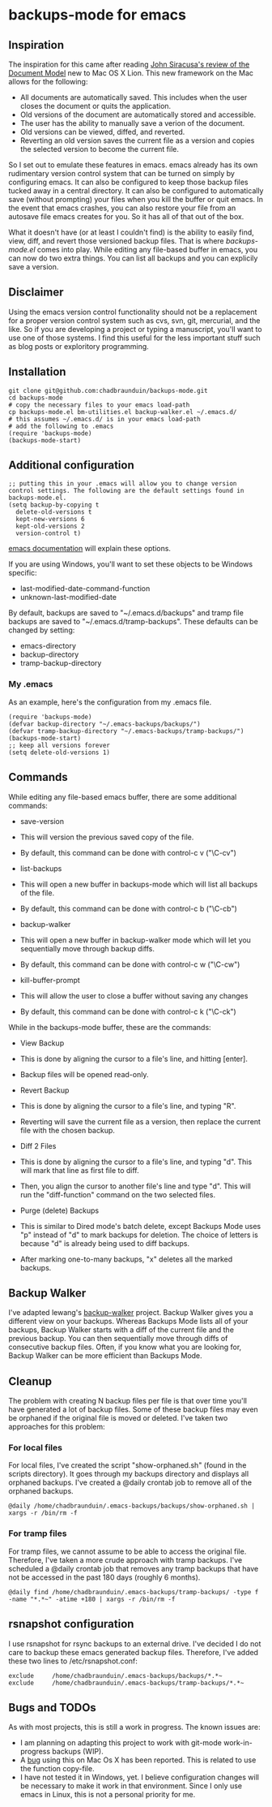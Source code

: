 
# backups-mode for emacs

## Inspiration
The inspiration for this came after reading [John Siracusa's review of the Document Model](http://arstechnica.com/apple/reviews/2011/07/mac-os-x-10-7.ars/7#document-model) new to Mac OS X Lion. This new framework on the Mac allows for the following:

* All documents are automatically saved. This includes when the user closes the document or quits the application.
* Old versions of the document are automatically stored and accessible.
* The user has the ability to manually save a verion of the document.
* Old versions can be viewed, diffed, and reverted.
* Reverting an old version saves the current file as a version and copies the selected version to become the current file.

So I set out to emulate these features in emacs. emacs already has its own rudimentary version control system that can be turned on simply by configuring emacs. It can also be configured to keep those backup files tucked away in a central directory. It can also be configured to automatically save (without prompting) your files when you kill the buffer or quit emacs. In the event that emacs crashes, you can also restore your file from an autosave file emacs creates for you. So it has all of that out of the box.

What it doesn't have (or at least I couldn't find) is the ability to easily find, view, diff, and revert those versioned backup files. That is where *backups-mode.el* comes into play. While editing any file-based buffer in emacs, you can now do two extra things. You can list all backups and you can explicily save a version.

## Disclaimer
Using the emacs version control functionality should not be a replacement for a proper version control system such as cvs, svn, git, mercurial, and the like. So if you are developing a project or typing a manuscript, you'll want to use one of those systems. I find this useful for the less important stuff such as blog posts or exploritory programming.

## Installation
    git clone git@github.com:chadbraunduin/backups-mode.git
    cd backups-mode
    # copy the necessary files to your emacs load-path
    cp backups-mode.el bm-utilities.el backup-walker.el ~/.emacs.d/
    # this assumes ~/.emacs.d/ is in your emacs load-path
    # add the following to .emacs
    (require 'backups-mode)
    (backups-mode-start)

## Additional configuration
    ;; putting this in your .emacs will allow you to change version control settings. The following are the default settings found in backups-mode.el.
    (setq backup-by-copying t
      delete-old-versions t
      kept-new-versions 6
      kept-old-versions 2
      version-control t)
[emacs documentation](http://www.gnu.org/software/emacs/elisp/html_node/Numbered-Backups.html) will explain these options.

If you are using Windows, you'll want to set these objects to be Windows specific:

* last-modified-date-command-function
* unknown-last-modified-date

By default, backups are saved to "~/.emacs.d/backups" and tramp file backups are saved to "~/.emacs.d/tramp-backups". These defaults can be changed by setting:

* emacs-directory
* backup-directory
* tramp-backup-directory

### My .emacs
As an example, here's the configuration from my .emacs file.

    (require 'backups-mode)
    (defvar backup-directory "~/.emacs-backups/backups/")
    (defvar tramp-backup-directory "~/.emacs-backups/tramp-backups/")
    (backups-mode-start)
    ;; keep all versions forever
    (setq delete-old-versions 1)

## Commands
While editing any file-based emacs buffer, there are some additional commands:

* save-version
 * This will version the previous saved copy of the file.
 * By default, this command can be done with control-c v ("\C-cv")

* list-backups
 * This will open a new buffer in backups-mode which will list all backups of the file.
 * By default, this command can be done with control-c b ("\C-cb")

* backup-walker
 * This will open a new buffer in backup-walker mode which will let you sequentially move through backup diffs.
 * By default, this command can be done with control-c w ("\C-cw")
 
* kill-buffer-prompt
 * This will allow the user to close a buffer without saving any changes
 * By default, this command can be done with control-c k ("\C-ck")
 
While in the backups-mode buffer, these are the commands:

* View Backup
 * This is done by aligning the cursor to a file's line, and hitting \[enter\]. 
 * Backup files will be opened read-only.

* Revert Backup
 * This is done by aligning the cursor to a file's line, and typing "R".
 * Reverting will save the current file as a version, then replace the current file with the chosen backup.

* Diff 2 Files
 * This is done by aligning the cursor to a file's line, and typing "d". This will mark that line as first file to diff. 
 * Then, you align the cursor to another file's line and type "d". This will run the "diff-function" command on the two selected files.
 
* Purge (delete) Backups
 * This is similar to Dired mode's batch delete, except Backups Mode uses "p" instead of "d" to mark backups for deletion. The choice of letters is because "d" is already being used to diff backups.
 * After marking one-to-many backups, "x" deletes all the marked backups.
 
## Backup Walker
I've adapted lewang's [backup-walker](https://github.com/lewang/backup-walker) project. Backup Walker gives you a different view on your backups. Whereas Backups Mode lists all of your backups, Backup Walker starts with a diff of the current file and the previous backup. You can then sequentially move through diffs of consecutive backup files. Often, if you know what you are looking for, Backup Walker can be more efficient than Backups Mode.

## Cleanup
The problem with creating N backup files per file is that over time you'll have generated a lot of backup files. Some of these backup files may even be orphaned if the original file is moved or deleted. I've taken two approaches for this problem:

### For local files
For local files, I've created the script "show-orphaned.sh" (found in the scripts directory). It goes through my backups directory and displays all orphaned backups. I've created a @daily crontab job to remove all of the orphaned backups.

    @daily /home/chadbraunduin/.emacs-backups/backups/show-orphaned.sh | xargs -r /bin/rm -f
    
### For tramp files
For tramp files, we cannot assume to be able to access the original file. Therefore, I've taken a more crude approach with tramp backups. I've scheduled a @daily crontab job that removes any tramp backups that have not be accessed in the past 180 days (roughly 6 months).

    @daily find /home/chadbraunduin/.emacs-backups/tramp-backups/ -type f -name "*.*~" -atime +180 | xargs -r /bin/rm -f

## rsnapshot configuration
I use rsnapshot for rsync backups to an external drive. I've decided I do not care to backup these emacs generated backup files. Therefore, I've added these two lines to /etc/rsnapshot.conf:

    exclude		/home/chadbraunduin/.emacs-backups/backups/*.*~
    exclude		/home/chadbraunduin/.emacs-backups/tramp-backups/*.*~

## Bugs and TODOs
As with most projects, this is still a work in progress. The known issues are:

* I am planning on adapting this project to work with git-mode work-in-progress backups (WIP).
* A [bug](https://github.com/chadbraunduin/backups-mode/issues/1) using this on Mac Os X has been reported. This is related to use the function copy-file. 
* I have not tested it in Windows, yet. I believe configuration changes will be necessary to make it work in that environment. Since I only use emacs in Linux, this is not a personal priority for me.
